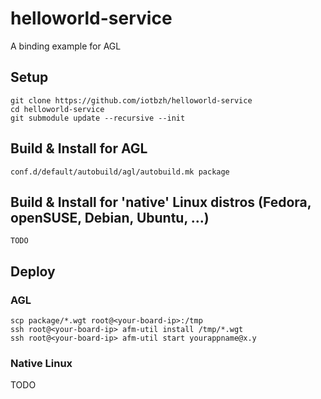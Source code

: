 # helloworld-service
A binding example for AGL

## Setup 

```
git clone https://github.com/iotbzh/helloworld-service
cd helloworld-service
git submodule update --recursive --init
```

## Build & Install for AGL

```
conf.d/default/autobuild/agl/autobuild.mk package
```

## Build & Install for 'native' Linux distros (Fedora, openSUSE, Debian, Ubuntu, ...)

```
TODO
```

## Deploy

### AGL

```
scp package/*.wgt root@<your-board-ip>:/tmp
ssh root@<your-board-ip> afm-util install /tmp/*.wgt
ssh root@<your-board-ip> afm-util start yourappname@x.y
```

### Native Linux

TODO


